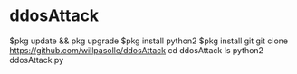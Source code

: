 # ddosAttack

$pkg update && pkg upgrade
$pkg install python2
$pkg install git
git clone https://github.com/willpasolle/ddosAttack
cd ddosAttack
ls
python2 ddosAttack.py

